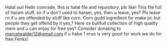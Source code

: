 Halal
suii
Hello comrade, this is halal file and repository, pls like!
This file full of haram stuff, so if u don't used to haram, yes, then u leave, yes?
Pls leave rn if u are offended by stuff like corn.
Corn gudd ingredient for make pc but people they get offend by it yes,?
Here os butifull collection of high quality mem and u can enjoy for free yes? 
Consider donating to marcelwalder12@gmail.com if u habe 1 eruo 
is very good for work we do for free
Fenks!

